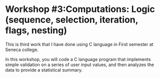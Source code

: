 # Workshop #3:Computations: Logic (sequence, selection, iteration, flags, nesting)

This is third work that I have done using C language in First semester at Seneca college.

In this workshop, you will code a C language program that implements simple validation on a series of user input values,
and then analyzes the data to provide a statistical summary.
